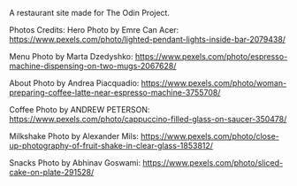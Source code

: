 A restaurant site made for The Odin Project.

Photos Credits: 
   Hero Photo by Emre Can Acer: https://www.pexels.com/photo/lighted-pendant-lights-inside-bar-2079438/

   Menu Photo by Marta Dzedyshko: https://www.pexels.com/photo/espresso-machine-dispensing-on-two-mugs-2067628/

   About Photo by Andrea Piacquadio: https://www.pexels.com/photo/woman-preparing-coffee-latte-near-espresso-machine-3755708/

   Coffee Photo by ANDREW PETERSON: https://www.pexels.com/photo/cappuccino-filled-glass-on-saucer-350478/

   Milkshake Photo by Alexander Mils: https://www.pexels.com/photo/close-up-photography-of-fruit-shake-in-clear-glass-1853812/

   Snacks Photo by Abhinav Goswami: https://www.pexels.com/photo/sliced-cake-on-plate-291528/